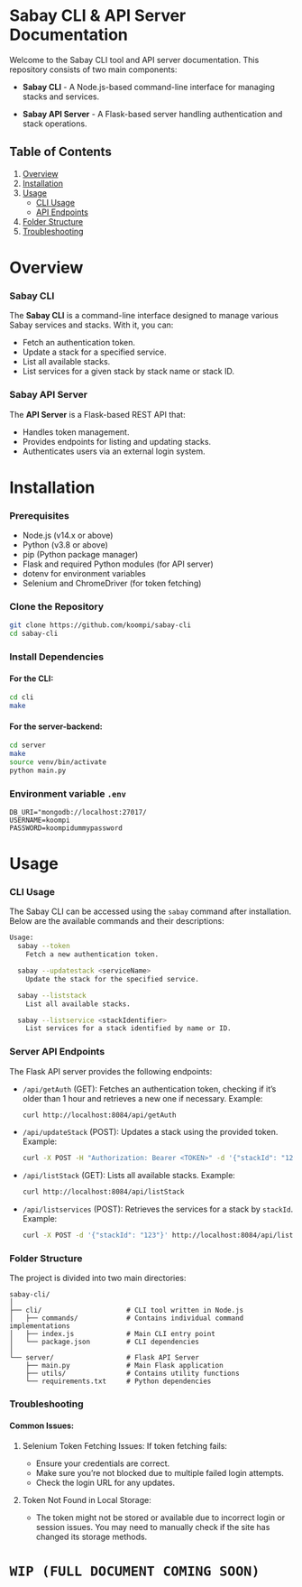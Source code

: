 # Sabay CLI & API Server Documentation

Welcome to the Sabay CLI tool and API server documentation. This repository consists of two main components:

* <b>Sabay CLI</b> - A Node.js-based command-line interface for managing stacks and services.

* <b>Sabay API Server</b> - A Flask-based server handling authentication and stack operations.


## Table of Contents

1. [Overview](#overwiew)
2. [Installation](#installation)
3. [Usage](#usage)
    * [CLI Usage](#cli-usage)
    * [API Endpoints](#server-api-endpoints)
4. [Folder Structure](#folder-structure)
5. [Troubleshooting](#troubleshooting)


# Overview
### Sabay CLI

The <b>Sabay CLI</b> is a command-line interface designed to manage various Sabay services and stacks. With it, you can:

* Fetch an authentication token.
* Update a stack for a specified service.
* List all available stacks.
* List services for a given stack by stack name or stack ID.

### Sabay API Server

The <b>API Server</b> is a Flask-based REST API that:

* Handles token management.
* Provides endpoints for listing and updating stacks.
* Authenticates users via an external login system.


# Installation
### Prerequisites

* Node.js (v14.x or above)
* Python (v3.8 or above)
* pip (Python package manager)
* Flask and required Python modules (for API server)
* dotenv for environment variables
* Selenium and ChromeDriver (for token fetching)

### Clone the Repository

```bash
git clone https://github.com/koompi/sabay-cli
cd sabay-cli
```

### Install Dependencies

#### For the CLI:

```bash
cd cli
make
```

#### For the server-backend:

```bash
cd server
make
source venv/bin/activate
python main.py
```

### Environment variable `.env`
```.env
DB_URI="mongodb://localhost:27017/
USERNAME=koompi
PASSWORD=koompidummypassword
```


# Usage

### CLI Usage

The Sabay CLI can be accessed using the `sabay` command after installation. Below are the available commands and their descriptions:

```bash
Usage:
  sabay --token
    Fetch a new authentication token.

  sabay --updatestack <serviceName>
    Update the stack for the specified service.

  sabay --liststack
    List all available stacks.

  sabay --listservice <stackIdentifier>
    List services for a stack identified by name or ID.

```

### Server API Endpoints

The Flask API server provides the following endpoints:

* `/api/getAuth` (GET): Fetches an authentication token, checking if it’s older than 1 hour and retrieves a new one if necessary.
    Example:

    ```bash
    curl http://localhost:8084/api/getAuth
    ```

* `/api/updateStack` (POST): Updates a stack using the provided token.
    Example:

    ```bash
    curl -X POST -H "Authorization: Bearer <TOKEN>" -d '{"stackId": "123"}' http://localhost:8084/api/updateStack
    ```
* `/api/listStack` (GET): Lists all available stacks.
    Example:

    ```bash
    curl http://localhost:8084/api/listStack
    ```

* `/api/listservices` (POST): Retrieves the services for a stack by `stackId`.
    Example:

    ```bash
    curl -X POST -d '{"stackId": "123"}' http://localhost:8084/api/listservices
    ```

### Folder Structure

The project is divided into two main directories:

```grahpql
sabay-cli/
│
├── cli/                     # CLI tool written in Node.js
│   ├── commands/            # Contains individual command implementations
│   ├── index.js             # Main CLI entry point
│   └── package.json         # CLI dependencies
│
└── server/                  # Flask API Server
    ├── main.py              # Main Flask application
    ├── utils/               # Contains utility functions
    └── requirements.txt     # Python dependencies
```

### Troubleshooting

#### Common Issues:

1. Selenium Token Fetching Issues: If token fetching fails:
    * Ensure your credentials are correct.
    * Make sure you’re not blocked due to multiple failed login attempts.
    * Check the login URL for any updates.

2. Token Not Found in Local Storage:
    * The token might not be stored or available due to incorrect login or session issues. You may need to manually check if the site has changed its storage methods.



# `WIP (FULL DOCUMENT COMING SOON)`